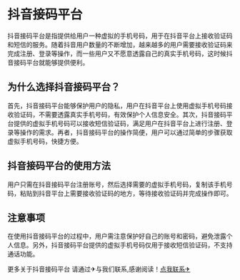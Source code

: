 # 抖音接码平台

抖音接码平台是指提供给用户一种虚拟的手机号码，用于在抖音平台上接收验证码和短信的服务。随着抖音用户数量的不断增加，越来越多的用户需要接收验证码来完成注册、登录等操作，而一些用户又不愿意透露自己的真实手机号码，这时候抖音接码平台就能够提供便利。

## 为什么选择抖音接码平台？

首先，抖音接码平台能够保护用户的隐私，用户在抖音平台上使用虚拟手机号码接收验证码，不需要透露真实手机号码，有效保护个人信息安全。其次，抖音接码平台提供的虚拟手机号码可以接收短信验证码，满足用户在抖音平台上进行注册、登录等操作的需求。再者，抖音接码平台的操作简便，用户可以通过简单的步骤获取虚拟手机号码，快捷方便。

## 抖音接码平台的使用方法

用户只需在抖音接码平台注册账号，然后选择需要的虚拟手机号码，复制该手机号码，粘贴到抖音平台上需要接收验证码的地方，等待接收验证码并完成操作即可。

## 注意事项

在使用抖音接码平台的过程中，用户需注意保护好自己的账号和密码，避免泄露个人信息。另外，抖音接码平台提供的虚拟手机号码仅用于接收短信验证码，不支持通话功能。

更多关于抖音接码平台 请通过✈与我们联系,感谢阅读！[点我联系✈](https://img.k02.cc)